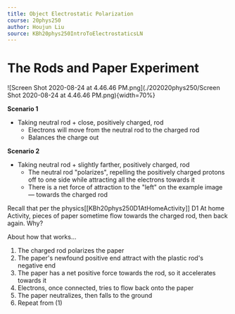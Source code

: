 ```yaml
---
title: Object Electrostatic Polarization
course: 20phys250
author: Houjun Liu
source: KBh20phys250IntroToElectrostaticsLN
---
```


# The Rods and Paper Experiment

![Screen Shot 2020-08-24 at 4.46.46 PM.png](./202020phys250/Screen Shot 2020-08-24 at 4.46.46 PM.png){width=70%}

**Scenario 1** 

* Taking neutral rod + close, positively charged, rod
    * Electrons will move from the neutral rod to the charged rod
    * Balances the charge out
 
 **Scenario 2**
 
* Taking neutral rod + slightly farther, positively charged, rod
    * The neutral rod "polarizes", repelling the positively charged protons off to one side while attracting all the electrons towards it
    * There is a net force of attraction to the "left" on the example image — towards the charged rod
     
Recall that per the physics[[KBh20phys250D1AtHomeActivity]] D1 At home Activity, pieces of paper sometime flow towards the charged rod, then back again. Why?

About how that works…
    
1. The charged rod polarizes the paper
2. The paper's newfound positive end attract with the plastic rod's negative end
3. The paper has a net positive force towards the rod, so it accelerates towards it
4. Electrons, once connected, tries to flow back onto the paper
5. The paper neutralizes, then falls to the ground
6. Repeat from (1)
